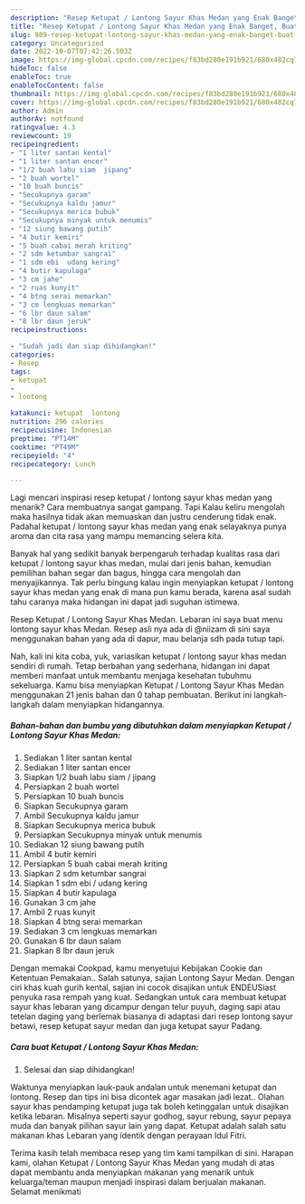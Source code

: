 ```yaml
---
description: "Resep Ketupat / Lontong Sayur Khas Medan yang Enak Banget, Buat Buka Puasa}"
title: "Resep Ketupat / Lontong Sayur Khas Medan yang Enak Banget, Buat Buka Puasa}"
slug: 989-resep-ketupat-lontong-sayur-khas-medan-yang-enak-banget-buat-buka-puasa
category: Uncategorized
date: 2022-10-07T07:42:26.503Z
image: https://img-global.cpcdn.com/recipes/f83bd280e191b921/680x482cq70/ketupat-lontong-sayur-khas-medan-foto-resep-utama.jpg
hideToc: false
enableToc: true
enableTocContent: false
thumbnail: https://img-global.cpcdn.com/recipes/f83bd280e191b921/680x482cq70/ketupat-lontong-sayur-khas-medan-foto-resep-utama.jpg
cover: https://img-global.cpcdn.com/recipes/f83bd280e191b921/680x482cq70/ketupat-lontong-sayur-khas-medan-foto-resep-utama.jpg
author: Admin
authorAv: notfound
ratingvalue: 4.3
reviewcount: 19
recipeingredient:
- "1 liter santan kental"
- "1 liter santan encer"
- "1/2 buah labu siam  jipang"
- "2 buah wortel"
- "10 buah buncis"
- "Secukupnya garam"
- "Secukupnya kaldu jamur"
- "Secukupnya merica bubuk"
- "Secukupnya minyak untuk menumis"
- "12 siung bawang putih"
- "4 butir kemiri"
- "5 buah cabai merah kriting"
- "2 sdm ketumbar sangrai"
- "1 sdm ebi  udang kering"
- "4 butir kapulaga"
- "3 cm jahe"
- "2 ruas kunyit"
- "4 btng serai memarkan"
- "3 cm lengkuas memarkan"
- "6 lbr daun salam"
- "8 lbr daun jeruk"
recipeinstructions:

- "Sudah jadi dan siap dihidangkan!"
categories:
- Resep
tags:
- ketupat
- 
- lontong

katakunci: ketupat  lontong 
nutrition: 296 calories
recipecuisine: Indonesian
preptime: "PT14M"
cooktime: "PT49M"
recipeyield: "4"
recipecategory: Lunch

---
```



Lagi mencari inspirasi resep ketupat / lontong sayur khas medan yang menarik? Cara membuatnya sangat gampang. Tapi Kalau keliru mengolah maka hasilnya tidak akan memuaskan dan justru cenderung tidak enak. Padahal ketupat / lontong sayur khas medan yang enak selayaknya punya aroma dan cita rasa yang mampu memancing selera kita.


Banyak hal yang sedikit banyak berpengaruh terhadap kualitas rasa dari ketupat / lontong sayur khas medan, mulai dari jenis bahan, kemudian pemilihan bahan segar dan bagus, hingga cara mengolah dan menyajikannya. Tak perlu bingung kalau ingin menyiapkan ketupat / lontong sayur khas medan yang enak di mana pun kamu berada, karena asal sudah tahu caranya maka hidangan ini dapat jadi suguhan istimewa.

Resep Ketupat / Lontong Sayur Khas Medan. Lebaran ini saya buat menu lontong sayur khas Medan. Resep asli nya ada di @niizam di sini saya menggunakan bahan yang ada di dapur, mau belanja sdh pada tutup tapi.


Nah, kali ini kita coba, yuk, variasikan ketupat / lontong sayur khas medan sendiri di rumah. Tetap berbahan yang sederhana, hidangan ini dapat memberi manfaat untuk membantu menjaga kesehatan tubuhmu sekeluarga. Kamu bisa menyiapkan Ketupat / Lontong Sayur Khas Medan menggunakan 21 jenis bahan dan 0 tahap pembuatan. Berikut ini langkah-langkah dalam menyiapkan hidangannya.

<!--inarticleads1-->

##### Bahan-bahan dan bumbu yang dibutuhkan dalam menyiapkan Ketupat / Lontong Sayur Khas Medan:

1. Sediakan 1 liter santan kental
1. Sediakan 1 liter santan encer
1. Siapkan 1/2 buah labu siam / jipang
1. Persiapkan 2 buah wortel
1. Persiapkan 10 buah buncis
1. Siapkan Secukupnya garam
1. Ambil Secukupnya kaldu jamur
1. Siapkan Secukupnya merica bubuk
1. Persiapkan Secukupnya minyak untuk menumis
1. Sediakan 12 siung bawang putih
1. Ambil 4 butir kemiri
1. Persiapkan 5 buah cabai merah kriting
1. Siapkan 2 sdm ketumbar sangrai
1. Siapkan 1 sdm ebi / udang kering
1. Siapkan 4 butir kapulaga
1. Gunakan 3 cm jahe
1. Ambil 2 ruas kunyit
1. Siapkan 4 btng serai memarkan
1. Sediakan 3 cm lengkuas memarkan
1. Gunakan 6 lbr daun salam
1. Siapkan 8 lbr daun jeruk


Dengan memakai Cookpad, kamu menyetujui Kebijakan Cookie dan Ketentuan Pemakaian.. Salah satunya, sajian Lontong Sayur Medan. Dengan ciri khas kuah gurih kental, sajian ini cocok disajikan untuk ENDEUSiast penyuka rasa rempah yang kuat. Sedangkan untuk cara membuat ketupat sayur khas lebaran yang dicampur dengan telur puyuh, daging sapi atau tetelan daging yang berlemak biasanya di adaptasi dari resep lontong sayur betawi, resep ketupat sayur medan dan juga ketupat sayur Padang. 

<!--inarticleads2-->

##### Cara buat Ketupat / Lontong Sayur Khas Medan:


1. Selesai dan siap dihidangkan!

Waktunya menyiapkan lauk-pauk andalan untuk menemani ketupat dan lontong. Resep dan tips ini bisa dicontek agar masakan jadi lezat.. Olahan sayur khas pendamping ketupat juga tak boleh ketinggalan untuk disajikan ketika lebaran. Misalnya seperti sayur godhog, sayur rebung, sayur pepaya muda dan banyak pilihan sayur lain yang dapat. Ketupat adalah salah satu makanan khas Lebaran yang identik dengan perayaan Idul Fitri. 

Terima kasih telah membaca resep yang tim kami tampilkan di sini. Harapan kami, olahan Ketupat / Lontong Sayur Khas Medan yang mudah di atas dapat membantu anda menyiapkan makanan yang menarik untuk keluarga/teman maupun menjadi inspirasi dalam berjualan makanan. Selamat menikmati
